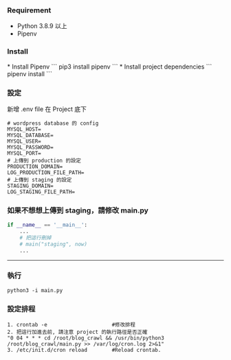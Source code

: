 <h3>Requirement</h3>
<ul>
    <li>Python 3.8.9 以上</li>
    <li>Pipenv</li>
</ul>


<h3>Install</h3>
* Install Pipenv
        ```
         pip3 install pipenv
        ```
* Install project dependencies
        ```
        pipenv install
        ```

<h3>設定</h3>
新增 .env file 在 Project 底下

```
# wordpress database 的 config
MYSQL_HOST=
MYSQL_DATABASE=
MYSQL_USER=
MYSQL_PASSWORD=
MYSQL_PORT=
# 上傳到 production 的設定
PRODUCTION_DOMAIN=
LOG_PRODUCTION_FILE_PATH=
# 上傳到 staging 的設定
STAGING_DOMAIN=
LOG_STAGING_FILE_PATH=
```

### 如果不想想上傳到 staging，請修改 main.py

```python
if __name__ == '__main__':
    ...
    # 把這行刪掉
    # main("staging", now)
    ...
```

---

<h3>執行</h3>

```
python3 -i main.py
```

<h3>設定排程</h3>

```
1. crontab -e                     #修改排程
2. 把這行加進去前, 請注意 project 的執行路徑是否正確 
"0 04 * * * cd /root/blog_crawl && /usr/bin/python3 /root/blog_crawl/main.py >> /var/log/cron.log 2>&1"
3. /etc/init.d/cron reload        #Reload crontab.
```